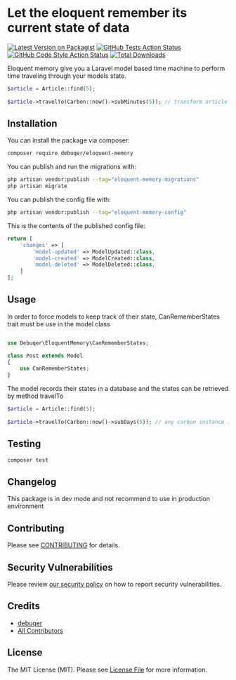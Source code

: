 # Let the eloquent remember its current state of data

[![Latest Version on Packagist](https://img.shields.io/packagist/v/debuqer/eloquent-memory.svg?style=flat-square)](https://packagist.org/packages/debuqer/eloquent-memory)
[![GitHub Tests Action Status](https://img.shields.io/github/actions/workflow/status/debuqer/eloquent-memory/run-tests.yml?branch=main&label=tests&style=flat-square)](https://github.com/debuqer/eloquent-memory/actions?query=workflow%3Arun-tests+branch%3Amain)
[![GitHub Code Style Action Status](https://img.shields.io/github/actions/workflow/status/debuqer/eloquent-memory/fix-php-code-style-issues.yml?branch=main&label=code%20style&style=flat-square)](https://github.com/debuqer/eloquent-memory/actions?query=workflow%3A"Fix+PHP+code+style+issues"+branch%3Amain)
[![Total Downloads](https://img.shields.io/packagist/dt/debuqer/eloquent-memory.svg?style=flat-square)](https://packagist.org/packages/debuqer/eloquent-memory)

Eloquent memory give you a Laravel model based time machine to perform time traveling through your models state. 
```php 
$article = Article::find(5);
  
$article->travelTo(Carbon::now()->subMinutes(5)); // transform article model into 1 years ago version in a given time    
```

## Installation

You can install the package via composer:

```bash
composer require debuqer/eloquent-memory
```

You can publish and run the migrations with:

```bash
php artisan vendor:publish --tag="eloquent-memory-migrations"
php artisan migrate
```

You can publish the config file with:

```bash
php artisan vendor:publish --tag="eloquent-memory-config"
```

This is the contents of the published config file:

```php
return [
    'changes' => [
        'model-updated' => ModelUpdated::class,
        'model-created' => ModelCreated::class,
        'model-deleted' => ModelDeleted::class,
    ]
];
```

## Usage
In order to force models to keep track of their state, CanRememberStates trait must be use in the model class 

```php

use Debuqer\EloquentMemory\CanRememberStates;

class Post extends Model 
{
    use CanRememberStates;
}

```

The model records their states in a database and the states can be retrieved by method travelTo

```php
$article = Article::find(5);
  
$article->travelTo(Carbon::now()->subDays(5)); // any carbon instance is acceptable
```

## Testing

```bash
composer test
```

## Changelog

This package is in dev mode and not recommend to use in production environment

## Contributing

Please see [CONTRIBUTING](CONTRIBUTING.md) for details.

## Security Vulnerabilities

Please review [our security policy](../../security/policy) on how to report security vulnerabilities.

## Credits

- [debuqer](https://github.com/debuqer)
- [All Contributors](../../contributors)

## License

The MIT License (MIT). Please see [License File](LICENSE.md) for more information.
